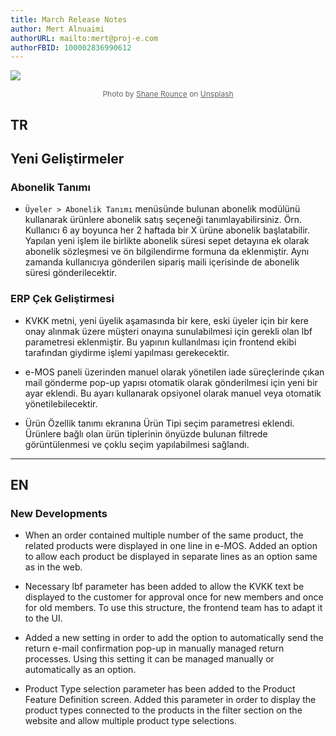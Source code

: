 ```yaml
---
title: March Release Notes
author: Mert Alnuaimi
authorURL: mailto:mert@proj-e.com
authorFBID: 100002836990612
---
```


![](https://snipboard.io/fJyemT.jpg)

<center style="font-size: 12px; color: #636363;">Photo by <a href="https://unsplash.com/@shanerounce" style="color:#636363;
 font-weight:400;  text-decoration: underline;">Shane Rounce</a> on <a href="https://unsplash.com/photos/1ZZ96uESRJQ" style="color:#636363; font-weight:400; text-decoration: underline;">Unsplash</a></center>

## TR

## Yeni Geliştirmeler

### Abonelik Tanımı
- <code>Üyeler > Abonelik Tanımı</code> menüsünde bulunan abonelik modülünü kullanarak ürünlere abonelik satış seçeneği tanımlayabilirsiniz. Örn. Kullanıcı 6 ay boyunca her 2 haftada bir X ürüne abonelik başlatabilir. Yapılan yeni işlem ile birlikte abonelik süresi sepet detayına ek olarak abonelik sözleşmesi ve ön bilgilendirme formuna da eklenmiştir. Aynı zamanda kullanıcıya gönderilen sipariş maili içerisinde de abonelik süresi gönderilecektir.

<!--truncate-->

### ERP Çek Geliştirmesi
- KVKK metni, yeni üyelik aşamasında bir kere, eski üyeler için bir kere onay alınmak üzere müşteri onayına sunulabilmesi için gerekli olan lbf parametresi eklenmiştir. Bu yapının kullanılması için frontend ekibi tarafından giydirme işlemi yapılması gerekecektir.

- e-MOS paneli üzerinden manuel olarak yönetilen iade süreçlerinde çıkan mail gönderme pop-up yapısı otomatik olarak gönderilmesi için yeni bir ayar eklendi. Bu ayarı kullanarak opsiyonel olarak manuel veya otomatik yönetilebilecektir.

- Ürün Özellik tanımı ekranına Ürün Tipi seçim parametresi eklendi. Ürünlere bağlı olan ürün tiplerinin önyüzde bulunan filtrede görüntülenmesi ve çoklu seçim yapılabilmesi sağlandı.

---

## EN

### New Developments

- When an order contained multiple number of the same product, the related products were displayed in one line in e-MOS. Added an option to allow each product be displayed in separate lines as an option same as in the web.

- Necessary lbf parameter has been added to allow the KVKK text be displayed to the customer for approval once for new members and once for old members. To use this structure, the frontend team has to adapt it to the UI.

<!--truncate-->

- Added a new setting in order to add the option to automatically send the return e-mail confirmation pop-up in manually managed return processes. Using this setting it can be managed manually or automatically as an option.

- Product Type selection parameter has been added to the Product Feature Definition screen. Added this parameter in order to display the product types connected to the products in the filter section on the website and allow multiple product type selections.

